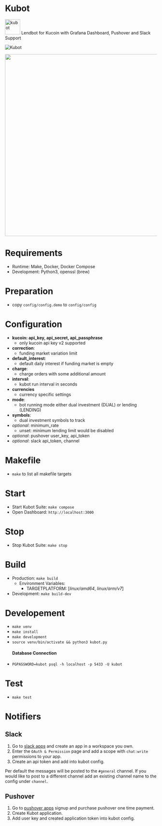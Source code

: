 # Kubot
<p>
<img src="./resources/logo.png" width="50" height="50" alt="kubot">
Lendbot for Kucoin with Grafana Dashboard, Pushover and Slack Support
</p>

![Kubot](https://github.com/desytech/kubot/workflows/Kubot/badge.svg)

<p>
<img width="600" src="https://user-images.githubusercontent.com/11294106/107029215-f78b3d00-67ae-11eb-8c91-4ef4d0211638.png" />
</p>

# Requirements
- Runtime: Make, Docker, Docker Compose
- Development: Python3, openssl (brew)

# Preparation
- copy `config/config.demo` to `config/config`
  
# Configuration

- **kucoin:  api_key, api_secret, api_passphrase**
  - only kucoin api key v2 supported
- **correction**:
  - funding market variation limit
- **default_interest**:
  - default daily interest if funding market is empty
- **charge**:
  - charge orders with some additional amount
- **interval**:
  - kubot run interval in seconds
- **currencies**
  - currency specific settings
- **mode**:
  - bot running mode either dual investment (DUAL) or lending (LENDING)
- **symbols**:
  - dual investment symbols to track
- *optional*: minimum_rate
  - unset: minimum lending limit would be disabled
- *optional*: pushover user_key, api_token
- *optional*: slack api_token, channel

# Makefile
- `make` to list all makefile targets

# Start
- Start Kubot Suite: `make compose`
- Open Dashboard: `http://localhost:3000`

# Stop
- Stop Kubot Suite: `make stop`

# Build
- Production: `make build`
    - Environment Variables:
      - TARGETPLATFORM: [*linux/amd64*, *linux/arm/v7*]
- Development: `make build-dev`


# Developement
- `make venv`
- `make install`
- `make development`
- `source venv/bin/activate && python3 kubot.py`
  #### Database Connection
- `PGPASSWORD=kubot psql -h localhost -p 5433 -U kubot` 

# Test
- `make test`


# Notifiers
## Slack
1) Go to [slack apps](https://api.slack.com/apps) and create an app in a workspace you own.
2) Enter the `OAuth & Permission` page and add a scope with `chat:write` permissions to your app.
3) Create an api token and add into kubot config.

Per default the messages will be posted to the `#general` channel.
If you would like to post to a different channel add an existing channel name
to the config under `channel`.

## Pushover
1) Go to [pushover apps](https://pushover.net/) signup and purchase pushover one time payment.
2) Create Kubot application.
3) Add user key and created application token into kubot config.

